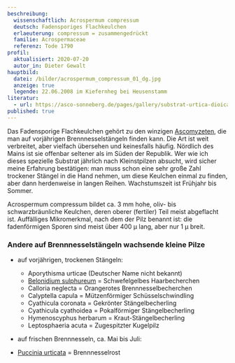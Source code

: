 ```yaml
---
beschreibung:
  wissenschaftlich: Acrospermum compressum
  deutsch: Fadensporiges Flachkeulchen
  erlaeuterung: compressum = zusammengedrückt
  familie: Acrospermaceae
  referenz: Tode 1790
profil:
  aktualisiert: 2020-07-20
  autor_in: Dieter Gewalt
hauptbild:
  datei: /bilder/acrospermum_compressum_01_dg.jpg
  anzeige: true
  legende: 22.06.2008 im Kiefernheg bei Heusenstamm
literatur:
  - url: https://asco-sonneberg.de/pages/gallery/substrat-urtica-dioica-11080521371.php
published: true
---
```

Das Fadensporige Flachkeulchen gehört zu den winzigen [Ascomyzeten](Ascomyzeten "Glossar"), die man auf vorjährigen Brennnesselstängeln finden kann. Die Art ist weit verbreitet, aber vielfach übersehen und keinesfalls häufig. Nördlich des Mains ist sie offenbar seltener als im Süden der Republik. Wer wie ich dieses spezielle Substrat jährlich nach Kleinstpilzen absucht, wird sicher meine Erfahrung bestätigen: man muss schon eine sehr große Zahl trockener Stängel in die Hand nehmen, um diese Keulchen einmal zu finden, aber dann herdenweise in langen Reihen. Wachstumszeit ist Frühjahr bis Sommer.

Acrospermum compressum bildet ca. 3 mm hohe, oliv- bis schwarzbräunliche Keulchen, deren oberer (fertiler) Teil meist abgeflacht ist. Auffälliges Mikromerkmal, nach dem der Pilz benannt ist: die fadenförmigen Sporen sind meist über 400 µ lang, aber nur 1 µ breit.

### Andere auf Brennnesselstängeln wachsende kleine Pilze

* auf vorjährigen, trockenen Stängeln:

  * Aporythisma urticae (Deutscher Name nicht bekannt)
  * [Belonidium sulphureum](/pilze/trichopeziza-sulphurea-schwefelgelbes-haarbecherchen) = Schwefelgelbes Haarbecherchen
  * Calloria neglecta = Orangerotes Brennnesselbecherchen
  * Calyptella capula = Mützenförmiger Schüsselschwindling
  * Cyathicula coronata = Gekrönter Stängelbecherling
  * Cyathicula cyathoidea = Pokalförmiger Stängelbecherling
  * Hymenoscyphus herbarum = Kraut-Stängelbecherling
  * Leptosphaeria acuta = Zugespitzter Kugelpilz



* auf frischen Brennnesseln, ca. Mai bis Juli:  
* [Puccinia urticata](/pilze/puccinia-urticata-brennnesselrost) = Brennnesselrost